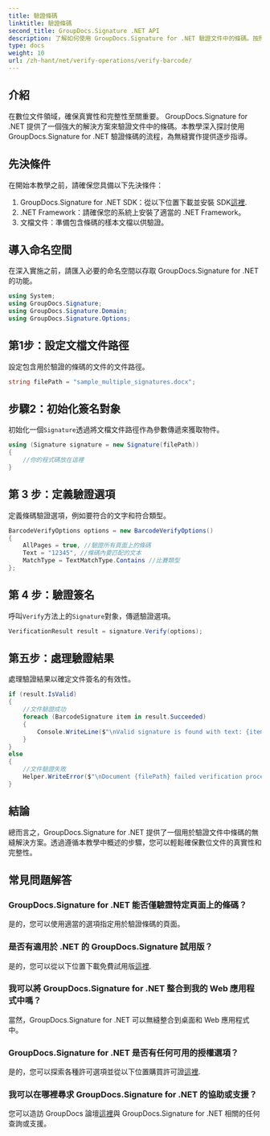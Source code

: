 ```yaml
---
title: 驗證條碼
linktitle: 驗證條碼
second_title: GroupDocs.Signature .NET API
description: 了解如何使用 GroupDocs.Signature for .NET 驗證文件中的條碼。按照我們的逐步教程進行無縫實施。
type: docs
weight: 10
url: /zh-hant/net/verify-operations/verify-barcode/
---
```

## 介紹
在數位文件領域，確保真實性和完整性至關重要。 GroupDocs.Signature for .NET 提供了一個強大的解決方案來驗證文件中的條碼。本教學深入探討使用 GroupDocs.Signature for .NET 驗證條碼的流程，為無縫實作提供逐步指導。
## 先決條件
在開始本教學之前，請確保您具備以下先決條件：
1.  GroupDocs.Signature for .NET SDK：從以下位置下載並安裝 SDK[這裡](https://releases.groupdocs.com/signature/net/).
2. .NET Framework：請確保您的系統上安裝了適當的 .NET Framework。
3. 文檔文件：準備包含條碼的樣本文檔以供驗證。

## 導入命名空間
在深入實施之前，請匯入必要的命名空間以存取 GroupDocs.Signature for .NET 的功能。
```csharp
using System;
using GroupDocs.Signature;
using GroupDocs.Signature.Domain;
using GroupDocs.Signature.Options;
```
## 第1步：設定文檔文件路徑
設定包含用於驗證的條碼的文件的文件路徑。
```csharp
string filePath = "sample_multiple_signatures.docx";
```
## 步驟2：初始化簽名對象
初始化一個`Signature`透過將文檔文件路徑作為參數傳遞來獲取物件。
```csharp
using (Signature signature = new Signature(filePath))
{
    //你的程式碼放在這裡
}
```
## 第 3 步：定義驗證選項
定義條碼驗證選項，例如要符合的文字和符合類型。
```csharp
BarcodeVerifyOptions options = new BarcodeVerifyOptions()
{
    AllPages = true, //驗證所有頁面上的條碼
    Text = "12345", //條碼內要匹配的文本
    MatchType = TextMatchType.Contains //比賽類型
};
```
## 第 4 步：驗證簽名
呼叫`Verify`方法上的`Signature`對象，傳遞驗證選項。
```csharp
VerificationResult result = signature.Verify(options);
```
## 第五步：處理驗證結果
處理驗證結果以確定文件簽名的有效性。
```csharp
if (result.IsValid)
{
    //文件驗證成功
    foreach (BarcodeSignature item in result.Succeeded)
    {
        Console.WriteLine($"\nValid signature is found with text: {item.Text} and type: {item.EncodeType.TypeName}.");
    }
}
else
{
    //文件驗證失敗
    Helper.WriteError($"\nDocument {filePath} failed verification process.");
}
```

## 結論
總而言之，GroupDocs.Signature for .NET 提供了一個用於驗證文件中條碼的無縫解決方案。透過遵循本教學中概述的步驟，您可以輕鬆確保數位文件的真實性和完整性。
## 常見問題解答
### GroupDocs.Signature for .NET 能否僅驗證特定頁面上的條碼？
是的，您可以使用適當的選項指定用於驗證條碼的頁面。
### 是否有適用於 .NET 的 GroupDocs.Signature 試用版？
是的，您可以從以下位置下載免費試用版[這裡](https://releases.groupdocs.com/).
### 我可以將 GroupDocs.Signature for .NET 整合到我的 Web 應用程式中嗎？
當然，GroupDocs.Signature for .NET 可以無縫整合到桌面和 Web 應用程式中。
### GroupDocs.Signature for .NET 是否有任何可用的授權選項？
是的，您可以探索各種許可選項並從以下位置購買許可證[這裡](https://purchase.groupdocs.com/buy).
### 我可以在哪裡尋求 GroupDocs.Signature for .NET 的協助或支援？
您可以造訪 GroupDocs 論壇[這裡](https://forum.groupdocs.com/c/signature/13)與 GroupDocs.Signature for .NET 相關的任何查詢或支援。